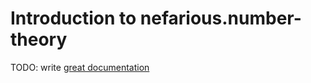 # Introduction to nefarious.number-theory

TODO: write [great documentation](http://jacobian.org/writing/great-documentation/what-to-write/)
